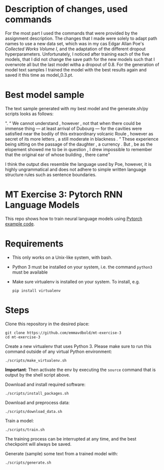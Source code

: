 # Description of changes, used commands 

For the most part I used the commands that were provided by the assignment description. The changes that I made were solely to adapt path names to use a new data set, which was in my cas Edgar Allan Poe's _Collected Works Volume I_, and the adaptation of the different dropout hyperparameters. Unfortunately, I noticed after training each of the five models, that I did not change the save path for the new models such that I overwrote all but the last model witha a dropout of 0.8. For the generation of model text samples I trained the model with the best results again and saved it this time as model_0.3.pt. 

# Best model sample

The text sample generated with my best model and the generate.sh/py scripts looks as follows:

". <eos> “ We cannot understand , however , not that when there could be immense thing — at least
arrival of Dubourg — for the cavities were satisfied near the bodily of this extraordinary volcanic Roule , however as
secret of its more letters , a still moderate <unk> in blackness . <eos> “ These experience being sitting on
the passage of the daughter , a <unk> <unk> currency . <eos> But , be as the elopement showed me
to be in question , I drew impossible to remember that the original ear of whose building , there came"

I think the output dies resemble the language used by Poe, however, it is highly ungrammatical and does not adhere to simple written language structure rules such as sentence boundaries.


# MT Exercise 3: Pytorch RNN Language Models

This repo shows how to train neural language models using [Pytorch example code](https://github.com/pytorch/examples/tree/master/word_language_model).

# Requirements

- This only works on a Unix-like system, with bash.
- Python 3 must be installed on your system, i.e. the command `python3` must be available
- Make sure virtualenv is installed on your system. To install, e.g.

    `pip install virtualenv`

# Steps

Clone this repository in the desired place:

    git clone https://github.com/emmavdbold/mt-exercise-3
    cd mt-exercise-3

Create a new virtualenv that uses Python 3. Please make sure to run this command outside of any virtual Python environment:

    ./scripts/make_virtualenv.sh

**Important**: Then activate the env by executing the `source` command that is output by the shell script above.

Download and install required software:

    ./scripts/install_packages.sh

Download and preprocess data:

    ./scripts/download_data.sh

Train a model:

    ./scripts/train.sh

The training process can be interrupted at any time, and the best checkpoint will always be saved.

Generate (sample) some text from a trained model with:

    ./scripts/generate.sh
